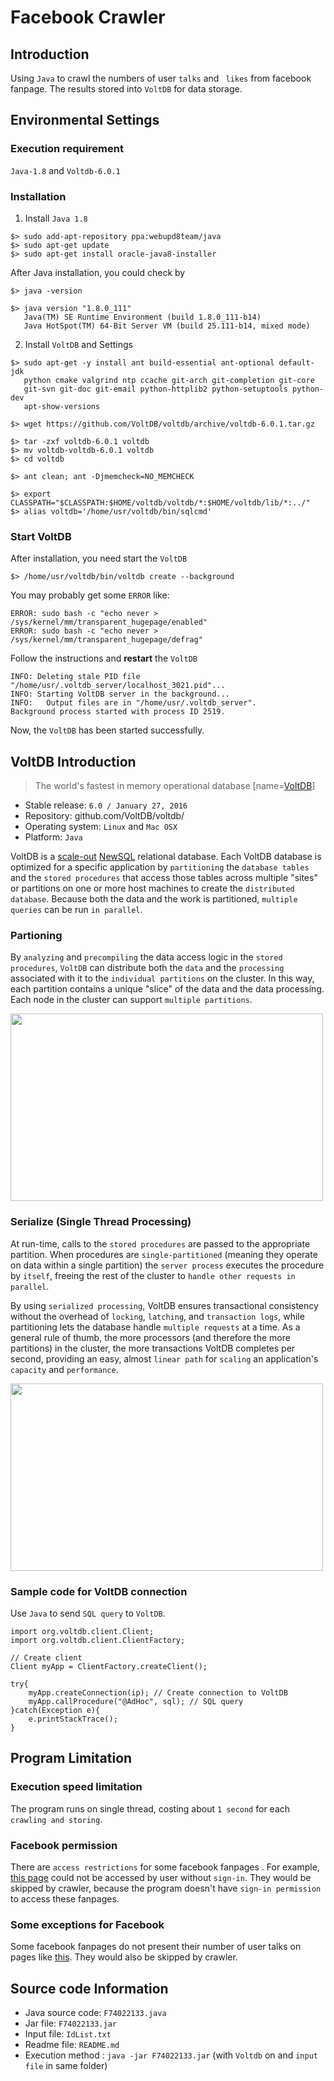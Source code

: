 # Facebook Crawler

## Introduction
Using `Java` to crawl the numbers of user `talks` and ` likes` from facebook fanpage.
The results stored into `VoltDB` for data storage.


## Environmental Settings

### Execution requirement

 `Java-1.8` and `Voltdb-6.0.1` 
 
 
### Installation

1. Install `Java 1.8`
```terminal=
$> sudo add-apt-repository ppa:webupd8team/java
$> sudo apt-get update
$> sudo apt-get install oracle-java8-installer
```
After Java installation, you could check by
```terminal=
$> java -version

$> java version "1.8.0_111"
   Java(TM) SE Runtime Environment (build 1.8.0_111-b14)
   Java HotSpot(TM) 64-Bit Server VM (build 25.111-b14, mixed mode)
```
2. Install `VoltDB` and Settings
``` terminal=
$> sudo apt-get -y install ant build-essential ant-optional default-jdk
   python cmake valgrind ntp ccache git-arch git-completion git-core
   git-svn git-doc git-email python-httplib2 python-setuptools python-dev
   apt-show-versions
       
$> wget https://github.com/VoltDB/voltdb/archive/voltdb-6.0.1.tar.gz
    
$> tar -zxf voltdb-6.0.1 voltdb
$> mv voltdb-voltdb-6.0.1 voltdb
$> cd voltdb
    
$> ant clean; ant -Djmemcheck=NO_MEMCHECK
    
$> export CLASSPATH="$CLASSPATH:$HOME/voltdb/voltdb/*:$HOME/voltdb/lib/*:../"
$> alias voltdb='/home/usr/voltdb/bin/sqlcmd'
```

### Start VoltDB

After installation, you need start the `VoltDB`

```terminal=
$> /home/usr/voltdb/bin/voltdb create --background
```

You may probably get some `ERROR` like:
```terminal=
ERROR: sudo bash -c "echo never > /sys/kernel/mm/transparent_hugepage/enabled"
ERROR: sudo bash -c "echo never > /sys/kernel/mm/transparent_hugepage/defrag"
```
Follow the instructions and **restart** the `VoltDB`

```terminal=
INFO: Deleting stale PID file "/home/usr/.voltdb_server/localhost_3021.pid"...
INFO: Starting VoltDB server in the background...
INFO:   Output files are in "/home/usr/.voltdb_server".
Background process started with process ID 2519.
```
Now, the `VoltDB` has been started successfully.

## VoltDB Introduction

> The world's fastest in memory operational database [name=[VoltDB](www.voltdb.com)]

* Stable release:  `6.0 / January 27, 2016`
* Repository: 	github.com/VoltDB/voltdb/
* Operating system:	`Linux` and `Mac OSX`
* Platform: `Java`

VoltDB is a  [scale-out](http://www.ems5.com/view.php?id=308) [NewSQL]("https://en.wikipedia.org/wiki/NewSQL") relational database. Each VoltDB database is optimized for a specific application by `partitioning` the `database tables` and the `stored procedures` that access those tables across multiple "sites" or partitions on one or more host machines to create the `distributed database`. Because both the data and the work is partitioned, `multiple queries` can be run `in parallel`. 

### Partioning 

By `analyzing` and `precompiling` the data access logic in the `stored procedures`, `VoltDB` can distribute both the `data` and the `processing` associated with it to the `individual partitions` on the cluster. In this way, each partition contains a unique "slice" of the data and the data processing. Each node in the cluster can support `multiple partitions`.

<img src="https://docs.voltdb.com/graphics/OverviewPictPartition.png" height="300" width="500"></img>

### Serialize (Single Thread Processing)

At run-time, calls to the `stored procedures` are passed to the appropriate partition. When procedures are `single-partitioned` (meaning they operate on data within a single partition) the `server process` executes the procedure by `itself`, freeing the rest of the cluster to `handle other requests in parallel`.

By using `serialized processing`, VoltDB ensures transactional consistency without the overhead of `locking`, `latching`, and `transaction logs`, while partitioning lets the database handle `multiple requests` at a time. As a general rule of thumb, the more processors (and therefore the more partitions) in the cluster, the more transactions VoltDB completes per second, providing an easy, almost `linear path` for `scaling` an application's `capacity` and `performance`.

<img src="https://docs.voltdb.com/graphics/OverviewPictSerialization.png" height="300" width="500"></img>

### Sample code for VoltDB connection

Use `Java` to send `SQL query` to `VoltDB`.
```java=
import org.voltdb.client.Client;
import org.voltdb.client.ClientFactory;

// Create client
Client myApp = ClientFactory.createClient();

try{
    myApp.createConnection(ip); // Create connection to VoltDB
    myApp.callProcedure("@AdHoc", sql); // SQL query
}catch(Exception e){
    e.printStackTrace();
}
```

## Program Limitation

### Execution speed limitation
The program runs on single thread, costing about `1 second` for each `crawling and storing`.

### Facebook permission
There are `access restrictions` for some facebook fanpages . For example, [this page](https://www.facebook.com/pg/172159439521671/likes/?ref=page_internal) could not be accessed by user without `sign-in`. They would be skipped by crawler, because the program doesn't have `sign-in permission` to access these fanpages.

### Some exceptions for Facebook
Some facebook fanpages do not present their number of user talks on pages like [this](https://www.facebook.com/profile.php?id=257722857678218). 
They would also be skipped by crawler.


## Source code Information 

* Java source code:  ` F74022133.java `
* Jar file: `F74022133.jar `
* Input file: ` IdList.txt `
* Readme file: `README.md`
* Execution method : ` java -jar F74022133.jar `
 (with `Voltdb` on and `input file` in same folder)
